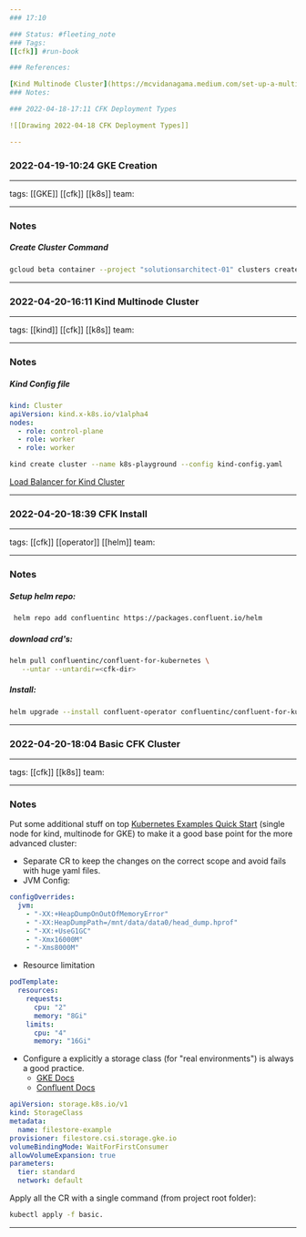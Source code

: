 ```yaml
--- 
### 17:10

### Status: #fleeting_note
### Tags:
[[cfk]] #run-book

### References:

[Kind Multinode Cluster](https://mcvidanagama.medium.com/set-up-a-multi-node-kubernetes-cluster-locally-using-kind-eafd46dd63e5)
### Notes:

### 2022-04-18-17:11 CFK Deployment Types

![[Drawing 2022-04-18 CFK Deployment Types]]

---
```




### 2022-04-19-10:24 GKE Creation

---

tags:
[[GKE]] [[cfk]] [[k8s]]
team:

---

### Notes

##### Create Cluster Command

~~~bash
gcloud beta container --project "solutionsarchitect-01" clusters create "ogomez-cfk" --region "europe-west2" --no-enable-basic-auth --cluster-version "1.21.9-gke.1002" --release-channel "regular" --machine-type "e2-standard-8" --image-type "COS_CONTAINERD" --disk-type "pd-standard" --disk-size "1000" --metadata disable-legacy-endpoints=true --scopes "https://www.googleapis.com/auth/devstorage.read_only","https://www.googleapis.com/auth/logging.write","https://www.googleapis.com/auth/monitoring","https://www.googleapis.com/auth/servicecontrol","https://www.googleapis.com/auth/service.management.readonly","https://www.googleapis.com/auth/trace.append" --max-pods-per-node "110" --num-nodes "3" --logging=SYSTEM,WORKLOAD --monitoring=SYSTEM --enable-ip-alias --network "projects/solutionsarchitect-01/global/networks/default" --subnetwork "projects/solutionsarchitect-01/regions/europe-west2/subnetworks/default" --no-enable-intra-node-visibility --default-max-pods-per-node "110" --no-enable-master-authorized-networks --addons HorizontalPodAutoscaling,HttpLoadBalancing,GcePersistentDiskCsiDriver --enable-autoupgrade --enable-autorepair --max-surge-upgrade 1 --max-unavailable-upgrade 0 --enable-shielded-nodes --node-locations "europe-west2-a","europe-west2-b","europe-west2-c"
~~~ 

---



### 2022-04-20-16:11 Kind Multinode Cluster

---

tags:
[[kind]] [[cfk]] [[k8s]]
team:

---
### Notes

##### Kind Config file

~~~yaml
kind: Cluster  
apiVersion: kind.x-k8s.io/v1alpha4  
nodes:  
  - role: control-plane  
  - role: worker  
  - role: worker  
~~~

~~~bash
kind create cluster --name k8s-playground --config kind-config.yaml
~~~

[Load Balancer for Kind Cluster](https://kind.sigs.k8s.io/docs/user/loadbalancer/)

---

### 2022-04-20-18:39 CFK Install

---

tags:
[[cfk]] [[operator]] [[helm]]
team:

---

### Notes

##### Setup helm repo:
```bash
 helm repo add confluentinc https://packages.confluent.io/helm
```

##### download crd's:
```bash
helm pull confluentinc/confluent-for-kubernetes \
   --untar --untardir=<cfk-dir>
```

##### Install:
```bash
helm upgrade --install confluent-operator confluentinc/confluent-for-kubernetes
```

---


### 2022-04-20-18:04 Basic CFK Cluster

---

tags:
[[cfk]] [[k8s]]
team:

---

### Notes

Put some additional stuff on top [Kubernetes Examples Quick Start](https://github.com/confluentinc/confluent-kubernetes-examples/blob/master/quickstart-deploy/confluent-platform.yaml) (single node for kind, multinode for GKE) to make it a good base point for the more advanced cluster:

- Separate CR to keep the changes on the correct scope and avoid fails with huge yaml files.
- JVM Config:
~~~yaml
configOverrides:
  jvm:
    - "-XX:+HeapDumpOnOutOfMemoryError"
    - "-XX:HeapDumpPath=/mnt/data/data0/head_dump.hprof"
    - "-XX:+UseG1GC"
    - "-Xmx16000M"
    - "-Xms8000M"
~~~

- Resource limitation
~~~yaml
podTemplate:
  resources:
    requests:
      cpu: "2"
      memory: "8Gi"
    limits:
      cpu: "4"
      memory: "16Gi"
~~~

- Configure a explicitly a storage class (for "real environments") is always a good practice.
	- [GKE Docs](https://cloud.google.com/kubernetes-engine/docs/how-to/persistent-volumes/filestore-csi-driver)
	- [Confluent Docs](https://docs.confluent.io/operator/current/co-storage.html)
~~~YAML
apiVersion: storage.k8s.io/v1
kind: StorageClass
metadata:
  name: filestore-example
provisioner: filestore.csi.storage.gke.io
volumeBindingMode: WaitForFirstConsumer
allowVolumeExpansion: true
parameters:
  tier: standard
  network: default
~~~

Apply all the CR with a single command (from project root folder):

~~~bash
kubectl apply -f basic.
~~~

---